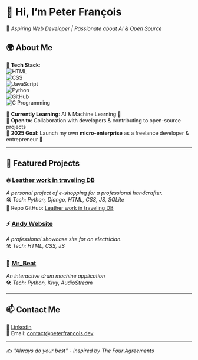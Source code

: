 # 👋 Hi, I’m **Peter François**  
🚀 *Aspiring Web Developer | Passionate about AI & Open Source*  

## 🌍 About Me  
🔹 **Tech Stack**:  
![HTML](https://img.shields.io/badge/-HTML5-E34F26?style=flat&logo=html5&logoColor=white)  
![CSS](https://img.shields.io/badge/-CSS3-1572B6?style=flat&logo=css3)  
![JavaScript](https://img.shields.io/badge/-JavaScript-F7DF1E?style=flat&logo=javascript&logoColor=black)  
![Python](https://img.shields.io/badge/-Python-3776AB?style=flat&logo=python&logoColor=white)  
![GitHub](https://img.shields.io/badge/-GitHub-181717?style=flat&logo=github&logoColor=white)  
![C Programming](https://img.shields.io/badge/-C_Programming-A8B9CC?style=flat&logo=c&logoColor=white)  

🔹 **Currently Learning**: AI & Machine Learning 🤖  
🔹 **Open to**: Collaboration with developers & contributing to open-source projects  
🔹 **2025 Goal**: Launch my own **micro-enterprise** as a freelance developer & entrepreneur 🚀  

---

## 📌 Featured Projects  
### 🔥 [Leather work in traveling DB](https://www.leatherworkintravelingdb.com/)  
*A personal project of e-shopping for a professional handcrafter.*  
🛠️ *Tech: Python, Django, HTML, CSS, JS, SQLite*  
🔗 Repo GitHub: [Leather work in traveling DB](https://github.com/Peter-Francois/Leather-work-in-traveling-DB)

### ⚡ [Andy Website](https://github.com/Peter-Francois/Andy_website)  
*A professional showcase site for an electrician.*  
🛠️ *Tech: HTML, CSS, JS*  

### 🎵 [Mr_Beat](https://github.com/Peter-Francois/Mr_Beat)  
*An interactive drum machine application*  
🛠️ *Tech: Python, Kivy, AudioStream*  

---

## 📫 Contact Me  
💼 [LinkedIn](www.linkedin.com/in/peter-francois51/)  
📧 Email: contact@peterfrancois.dev

---

✍️ *"Always do your best" - Inspired by The Four Agreements*  
